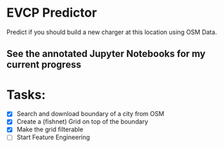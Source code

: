 # EVCP Predictor

Predict if you should build a new charger at this location using OSM Data.

## See the annotated Jupyter Notebooks for my current progress 

# Tasks: 
- [x] Search and download boundary of a city from OSM
- [x] Create a (fishnet) Grid on top of the boundary
- [x] Make the grid filterable
- [ ] Start Feature Engineering